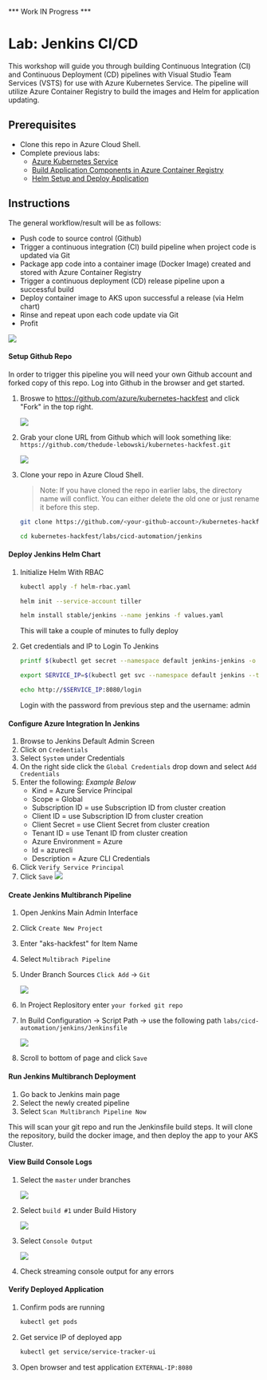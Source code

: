 *** Work IN Progress ***
# Lab: Jenkins CI/CD

This workshop will guide you through building Continuous Integration (CI) and Continuous Deployment (CD) pipelines with Visual Studio Team Services (VSTS) for use with Azure Kubernetes Service. The pipeline will utilize Azure Container Registry to build the images and Helm for application updating. 

## Prerequisites 

* Clone this repo in Azure Cloud Shell.
* Complete previous labs:
    * [Azure Kubernetes Service](../create-aks-cluster/README.md)
    * [Build Application Components in Azure Container Registry](../build-application/README.md)
    * [Helm Setup and Deploy Application](../helm-setup-deploy/README.md)

## Instructions

The general workflow/result will be as follows:

- Push code to source control (Github)
- Trigger a continuous integration (CI) build pipeline when project code is updated via Git
- Package app code into a container image (Docker Image) created and stored with Azure Container Registry
- Trigger a continuous deployment (CD) release pipeline upon a successful build
- Deploy container image to AKS upon successful a release (via Helm chart)
- Rinse and repeat upon each code update via Git
- Profit

![](./img/jenkins-aks.png)


#### Setup Github Repo

In order to trigger this pipeline you will need your own Github account and forked copy of this repo. Log into Github in the browser and get started. 

1. Broswe to https://github.com/azure/kubernetes-hackfest and click "Fork" in the top right.

    ![](./img/github-fork.png)

2. Grab your clone URL from Github which will look something like: `https://github.com/thedude-lebowski/kubernetes-hackfest.git`

    ![](./img/github-clone.png)

3. Clone your repo in Azure Cloud Shell.

    > Note: If you have cloned the repo in earlier labs, the directory name will conflict. You can either delete the old one or just rename it before this step.

    ```bash
    git clone https://github.com/<your-github-account>/kubernetes-hackfest.git

    cd kubernetes-hackfest/labs/cicd-automation/jenkins
    ```

#### Deploy Jenkins Helm Chart

1. Initialize Helm With RBAC

   ```bash
   kubectl apply -f helm-rbac.yaml
   ```
   
   ```bash
   helm init --service-account tiller
   ```

   ```bash
   helm install stable/jenkins --name jenkins -f values.yaml
   ```

   This will take a couple of minutes to fully deploy

2. Get credentials and IP to Login To Jenkins
   ```bash
   printf $(kubectl get secret --namespace default jenkins-jenkins -o jsonpath="{.data.jenkins-admin-password}" | base64 --decode);echo
   ```
   ```bash
   export SERVICE_IP=$(kubectl get svc --namespace default jenkins --template "{{ range (index .status.loadBalancer.ingress 0) }}{{ . }}{{ end }}")
   ```
   ```bash
   echo http://$SERVICE_IP:8080/login
   ```

   Login with the password from previous step and the username: admin

#### Configure Azure Integration In Jenkins

1. Browse to Jenkins Default Admin Screen
2. Click on `Credentials`
3. Select `System` under Credentials
4. On the right side click the `Global Credentials` drop down and select `Add Credentials`
5. Enter the following: *Example Below*
    * Kind = Azure Service Principal
    * Scope = Global
    * Subscription ID = use Subscription ID from cluster creation
    * Client ID =  use Subscription ID from cluster creation
    * Client Secret = use Client Secret from cluster creation
    * Tenant ID = use Tenant ID from cluster creation
    * Azure Environment = Azure
    * Id = azurecli
    * Description = Azure CLI Credentials
6. Click `Verify Service Principal`
7. Click `Save`
   ![](./img/az-creds.png)

#### Create Jenkins Multibranch Pipeline

1. Open Jenkins Main Admin Interface
2. Click `Create New Project`
3. Enter "aks-hackfest" for Item Name
4. Select `Multibrach Pipeline`
5. Under Branch Sources `Click Add` -> `Git`
   
   ![](./img/branch-resource.png)
6. In Project Replository enter `your forked git repo`
7. In Build Configuration -> Script Path -> use the following path `labs/cicd-automation/jenkins/Jenkinsfile`
   
   ![](./img/branch-config.png)
8. Scroll to bottom of page and click `Save`

#### Run Jenkins Multibranch Deployment

1. Go back to Jenkins main page
2. Select the newly created pipeline
3. Select `Scan Multibranch Pipeline Now`

This will scan your git repo and run the Jenkinsfile build steps. It will clone the repository, build the docker image, and then deploy the app to your AKS Cluster.

#### View Build Console Logs

1. Select the `master` under branches

   ![](./img/jenkins-master.png)
2. Select `build #1` under Build History

   ![](./img/build-history.png)
3. Select `Console Output`

   ![](./img/console-log.png)
4. Check streaming console output for any errors

#### Verify Deployed Application

1. Confirm pods are running 
   ```bash
   kubectl get pods
   ```
2. Get service IP of deployed app
   ```bash
   kubectl get service/service-tracker-ui
   ```
3. Open browser and test application `EXTERNAL-IP:8080`